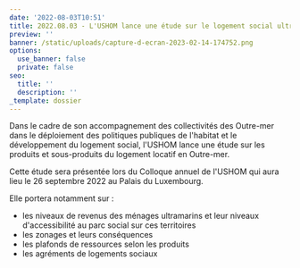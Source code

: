 ```yaml
---
date: '2022-08-03T10:51'
title: 2022.08.03 - L'USHOM lance une étude sur le logement social ultramarin
preview: ''
banner: /static/uploads/capture-d-ecran-2023-02-14-174752.png
options:
  use_banner: false
  private: false
seo:
  title: ''
  description: ''
_template: dossier
---
```


Dans le cadre de son accompagnement des collectivités des Outre-mer dans le déploiement des politiques publiques de l'habitat et le développement du logement social, l'USHOM lance une étude sur les produits et sous-produits du logement locatif en Outre-mer.

Cette étude sera présentée lors du Colloque annuel de l'USHOM qui aura lieu le 26 septembre 2022 au Palais du Luxembourg.

Elle portera notamment sur :

* les niveaux de revenus des ménages ultramarins et leur niveaux d'accessibilité au parc social sur ces territoires
* les zonages et leurs conséquences
* les plafonds de ressources selon les produits
* les agréments de logements sociaux
